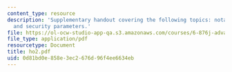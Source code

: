 ```yaml
---
content_type: resource
description: 'Supplementary handout covering the following topics: notation, protocols,
  and security parameters.'
file: https://ol-ocw-studio-app-qa.s3.amazonaws.com/courses/6-876j-advanced-topics-in-cryptography-spring-2003/0d81bd0e858e3ec2676d96f4ee6634eb_ho2.pdf
file_type: application/pdf
resourcetype: Document
title: ho2.pdf
uid: 0d81bd0e-858e-3ec2-676d-96f4ee6634eb
---
```

